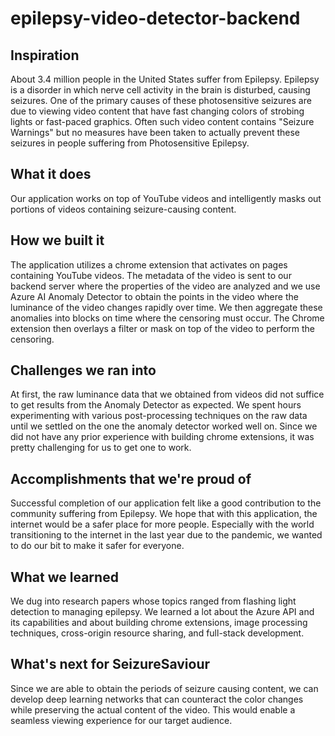 # epilepsy-video-detector-backend

## Inspiration
About 3.4 million people in the United States suffer from Epilepsy.  Epilepsy is a disorder in which nerve cell activity in the brain is disturbed, causing seizures.  One of the primary causes of these photosensitive seizures are due to viewing video content that have fast changing colors of strobing lights or fast-paced graphics. Often such video content contains "Seizure Warnings" but no measures have been taken to actually prevent these seizures in people suffering from Photosensitive Epilepsy. 

## What it does
Our application works on top of YouTube videos and intelligently masks out portions of videos containing seizure-causing content. 

## How we built it
The application utilizes a chrome extension that activates on pages containing  YouTube videos. The metadata of the video is sent to our backend server where the properties of the video are analyzed and we use Azure AI Anomaly Detector to obtain the points in the video where the luminance of the video changes rapidly over time. We then aggregate these anomalies into blocks on time where the censoring must occur. The Chrome extension then overlays a filter or mask on top of the video to perform the censoring. 

## Challenges we ran into
At first, the raw luminance data that we obtained from videos did not suffice to get results from the Anomaly Detector as expected. We spent hours experimenting with various post-processing techniques on the raw data until we settled on the one the anomaly detector worked well on. 
Since we did not have any prior experience with building chrome extensions, it was pretty challenging for us to get one to work. 

## Accomplishments that we're proud of
Successful completion of our application felt like a good contribution to the community suffering from Epilepsy. We hope that with this application, the internet would be a safer place for more people. Especially with the world transitioning to the internet in the last year due to the pandemic, we wanted to do our bit to make it safer for everyone. 

## What we learned
We dug into research papers whose topics ranged from flashing light detection to managing epilepsy. We learned a lot about the Azure API and its capabilities and about building chrome extensions, image processing techniques, cross-origin resource sharing, and full-stack development. 

## What's next for SeizureSaviour
Since we are able to obtain the periods of seizure causing content,  we can develop deep learning networks that can counteract the color changes while preserving the actual content of the video. This would enable a seamless viewing experience for our target audience. 
